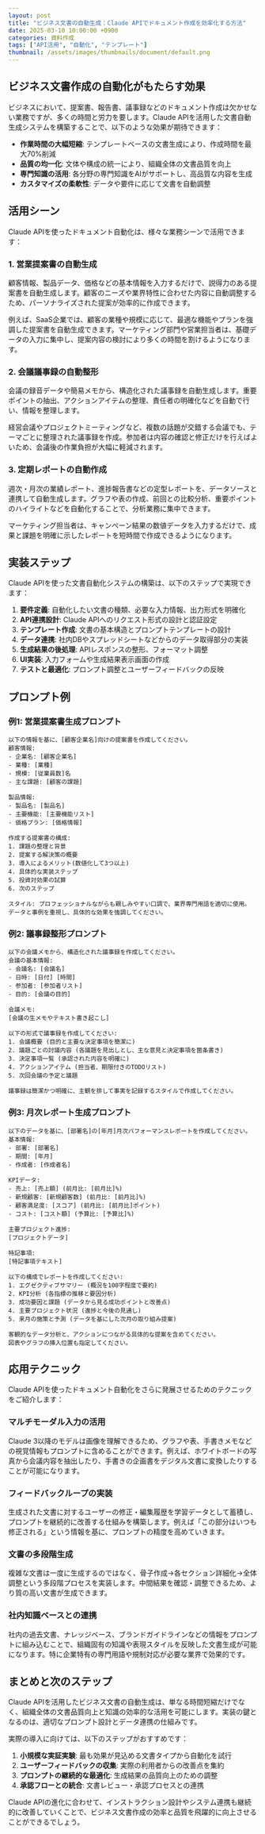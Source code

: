 ```yaml
---
layout: post
title: "ビジネス文書の自動生成：Claude APIでドキュメント作成を効率化する方法"
date: 2025-03-10 10:00:00 +0900
categories: 資料作成
tags: ["API活用", "自動化", "テンプレート"]
thumbnail: /assets/images/thumbnails/document/default.png
---
```

## ビジネス文書作成の自動化がもたらす効果

ビジネスにおいて、提案書、報告書、議事録などのドキュメント作成は欠かせない業務ですが、多くの時間と労力を要します。Claude APIを活用した文書自動生成システムを構築することで、以下のような効果が期待できます：

- **作業時間の大幅短縮**: テンプレートベースの文書生成により、作成時間を最大70%削減
- **品質の均一化**: 文体や構成の統一により、組織全体の文書品質を向上
- **専門知識の活用**: 各分野の専門知識をAIがサポートし、高品質な内容を生成
- **カスタマイズの柔軟性**: データや要件に応じて文書を自動調整

## 活用シーン

Claude APIを使ったドキュメント自動化は、様々な業務シーンで活用できます：

### 1. 営業提案書の自動生成

顧客情報、製品データ、価格などの基本情報を入力するだけで、説得力のある提案書を自動生成します。顧客のニーズや業界特性に合わせた内容に自動調整するため、パーソナライズされた提案が効率的に作成できます。

例えば、SaaS企業では、顧客の業種や規模に応じて、最適な機能やプランを強調した提案書を自動生成できます。マーケティング部門や営業担当者は、基礎データの入力に集中し、提案内容の検討により多くの時間を割けるようになります。

### 2. 会議議事録の自動整形

会議の録音データや簡易メモから、構造化された議事録を自動生成します。重要ポイントの抽出、アクションアイテムの整理、責任者の明確化などを自動で行い、情報を整理します。

経営会議やプロジェクトミーティングなど、複数の話題が交錯する会議でも、テーマごとに整理された議事録を作成。参加者は内容の確認と修正だけを行えばよいため、会議後の作業負担が大幅に軽減されます。

### 3. 定期レポートの自動作成

週次・月次の業績レポート、進捗報告書などの定型レポートを、データソースと連携して自動生成します。グラフや表の作成、前回との比較分析、重要ポイントのハイライトなどを自動化することで、分析業務に集中できます。

マーケティング担当者は、キャンペーン結果の数値データを入力するだけで、成果と課題を明確に示したレポートを短時間で作成できるようになります。

## 実装ステップ

Claude APIを使った文書自動化システムの構築は、以下のステップで実現できます：

1. **要件定義**: 自動化したい文書の種類、必要な入力情報、出力形式を明確化
2. **API連携設計**: Claude APIへのリクエスト形式の設計と認証設定
3. **テンプレート作成**: 文書の基本構造とプロンプトテンプレートの設計
4. **データ連携**: 社内DBやスプレッドシートなどからのデータ取得部分の実装
5. **生成結果の後処理**: APIレスポンスの整形、フォーマット調整
6. **UI実装**: 入力フォームや生成結果表示画面の作成
7. **テストと最適化**: プロンプト調整とユーザーフィードバックの反映

## プロンプト例

### 例1: 営業提案書生成プロンプト

```
以下の情報を基に、[顧客企業名]向けの提案書を作成してください。
顧客情報:
- 企業名: [顧客企業名]
- 業種: [業種]
- 規模: [従業員数]名
- 主な課題: [顧客の課題]

製品情報:
- 製品名: [製品名]
- 主要機能: [主要機能リスト]
- 価格プラン: [価格情報]

作成する提案書の構成:
1. 課題の整理と背景
2. 提案する解決策の概要
3. 導入によるメリット(数値化して3つ以上)
4. 具体的な実装ステップ
5. 投資対効果の試算
6. 次のステップ

スタイル: プロフェッショナルながらも親しみやすい口調で、業界専門用語を適切に使用。
データと事例を重視し、具体的な効果を強調してください。
```

### 例2: 議事録整形プロンプト

```
以下の会議メモから、構造化された議事録を作成してください。
会議の基本情報:
- 会議名: [会議名]
- 日時: [日付] [時間]
- 参加者: [参加者リスト]
- 目的: [会議の目的]

会議メモ:
[会議の生メモやテキスト書き起こし]

以下の形式で議事録を作成してください:
1. 会議概要 (目的と主要な決定事項を簡潔に)
2. 議題ごとの討議内容 (各議題を見出しとし、主な意見と決定事項を箇条書き)
3. 決定事項一覧 (承認された内容を明確に)
4. アクションアイテム (担当者、期限付きのTODOリスト)
5. 次回会議の予定と議題

議事録は簡潔かつ明確に、主観を排して事実を記録するスタイルで作成してください。
```

### 例3: 月次レポート生成プロンプト

```
以下のデータを基に、[部署名]の[年月]月次パフォーマンスレポートを作成してください。
基本情報:
- 部署: [部署名]
- 期間: [年月]
- 作成者: [作成者名]

KPIデータ:
- 売上: [売上額] (前月比: [前月比]%)
- 新規顧客: [新規顧客数] (前月比: [前月比]%)
- 顧客満足度: [スコア] (前月比: [前月比]ポイント)
- コスト: [コスト額] (予算比: [予算比]%)

主要プロジェクト進捗:
[プロジェクトデータ]

特記事項:
[特記事項テキスト]

以下の構成でレポートを作成してください:
1. エグゼクティブサマリー (概況を100字程度で要約)
2. KPI分析 (各指標の推移と要因分析)
3. 成功要因と課題 (データから見る成功ポイントと改善点)
4. 主要プロジェクト状況 (進捗と今後の見通し)
5. 来月の施策と予測 (データを基にした次月の取り組み提案)

客観的なデータ分析と、アクションにつながる具体的な提案を含めてください。
図表やグラフの挿入位置も指定してください。
```

## 応用テクニック

Claude APIを使ったドキュメント自動化をさらに発展させるためのテクニックをご紹介します：

### マルチモーダル入力の活用

Claude 3以降のモデルは画像を理解できるため、グラフや表、手書きメモなどの視覚情報もプロンプトに含めることができます。例えば、ホワイトボードの写真から会議内容を抽出したり、手書きの企画書をデジタル文書に変換したりすることが可能になります。

### フィードバックループの実装

生成された文書に対するユーザーの修正・編集履歴を学習データとして蓄積し、プロンプトを継続的に改善する仕組みを構築します。例えば「この部分はいつも修正される」という情報を基に、プロンプトの精度を高めていきます。

### 文書の多段階生成

複雑な文書は一度に生成するのではなく、骨子作成→各セクション詳細化→全体調整という多段階プロセスを実装します。中間結果を確認・調整できるため、より質の高い文書が生成できます。

### 社内知識ベースとの連携

社内の過去文書、ナレッジベース、ブランドガイドラインなどの情報をプロンプトに組み込むことで、組織固有の知識や表現スタイルを反映した文書生成が可能になります。特に企業特有の専門用語や規制対応が必要な業界で効果的です。

## まとめと次のステップ

Claude APIを活用したビジネス文書の自動生成は、単なる時間短縮だけでなく、組織全体の文書品質向上と知識の効率的な活用を可能にします。実装の鍵となるのは、適切なプロンプト設計とデータ連携の仕組みです。

実際の導入に向けては、以下のステップがおすすめです：

1. **小規模な実証実験**: 最も効果が見込める文書タイプから自動化を試行
2. **ユーザーフィードバックの収集**: 実際の利用者からの改善点を集約
3. **プロンプトの継続的な最適化**: 生成結果の品質向上のための調整
4. **承認フローとの統合**: 文書レビュー・承認プロセスとの連携

Claude APIの進化に合わせて、インストラクション設計やシステム連携も継続的に改善していくことで、ビジネス文書作成の効率と品質を飛躍的に向上させることができるでしょう。
